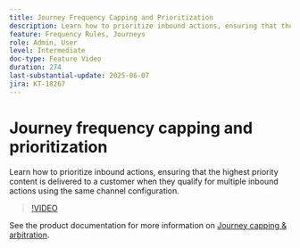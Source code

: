 ```yaml
---
title: Journey Frequency Capping and Prioritization
description: Learn how to prioritize inbound actions, ensuring that the highest priority content is delivered to a customer when they qualify for multiple inbound actions using the same channel configuration.
feature: Frequency Rules, Journeys
role: Admin, User
level: Intermediate
doc-type: Feature Video
duration: 274
last-substantial-update: 2025-06-07
jira: KT-18267
---
```


# Journey frequency capping and prioritization

Learn how to prioritize inbound actions, ensuring that the highest priority content is delivered to a customer when they qualify for multiple inbound actions using the same channel configuration.

>[!VIDEO](https://video.tv.adobe.com/v/3435530/?learn=on&enablevpops)

See the product documentation for more information on [Journey capping & arbitration](https://experienceleague.adobe.com/en/docs/journey-optimizer/using/conflict-prioritization/capping-rules/journey-capping).
